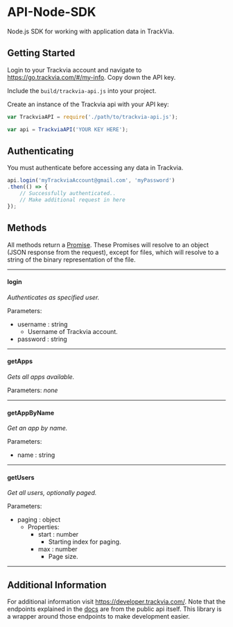 # API-Node-SDK
Node.js SDK for working with application data in TrackVia.

## Getting Started
Login to your Trackvia account and navigate to https://go.trackvia.com/#/my-info. Copy down the API key.

Include the `build/trackvia-api.js` into your project.

Create an instance of the Trackvia api with your API key:
```javascript
var TrackviaAPI = require('./path/to/trackvia-api.js');

var api = TrackviaAPI('YOUR KEY HERE');
```

## Authenticating
You must authenticate before accessing any data in Trackvia.
```javascript
api.login('myTrackviaAccount@gmail.com', 'myPassword')
.then(() => {
    // Successfully authenticated..
    // Make additional request in here
});
```

## Methods
All methods return a [Promise](https://developer.mozilla.org/en-US/docs/Web/JavaScript/Reference/Global_Objects/Promise).
These Promises will resolve to an object (JSON response from the request), except for files, which will resolve to a string of the binary representation of the file.

---


#### login
_Authenticates as specified user._

Parameters:
* username : string
  * Username of Trackvia account.
* password : string

---

#### getApps
_Gets all apps available._

Parameters: _none_

---

#### getAppByName
_Get an app by name._

Parameters:
* name : string

---

#### getUsers
_Get all users, optionally paged._

Parameters:
* paging : object
  * Properties:
    * start : number
      * Starting index for paging.
    * max : number
      * Page size.

---


## Additional Information
For additional information visit https://developer.trackvia.com/.
Note that the endpoints explained in the [docs](https://developer.trackvia.com/livedocs) are from the public api itself. This library is a wrapper around those endpoints to make development easier.